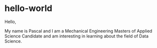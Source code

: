 # hello-world

Hello,

My name is Pascal and I am a Mechanical Engineering Masters of Applied Science Candidate and am interesting in learning about the field of Data Science.
